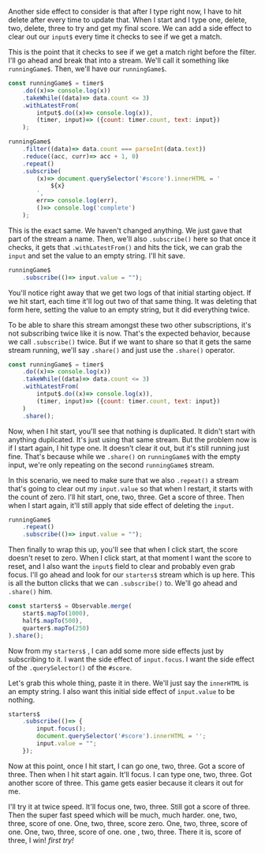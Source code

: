 Another side effect to consider is that after I type right now, I have to hit delete after every time to update that. When I start and I type one, delete, two, delete, three to try and get my final score. We can add a side effect to clear out our `input$` every time it checks to see if we get a match.

This is the point that it checks to see if we get a match right before the filter. I'll go ahead and break that into a stream. We'll call it something like `runningGame$`. Then, we'll have our `runningGame$`.

```javascript
const runningGame$ = timer$
	.do((x)=> console.log(x))
	.takeWhile((data)=> data.count <= 3)
	.withLatestFrom(
		intput$.do((x)=> console.log(x)),
		(timer, input)=> ({count: timer.count, text: input})
	);

runningGame$
	.filter((data)=> data.count === parseInt(data.text))
	.reduce((acc, curr)=> acc + 1, 0)
	.repeat()
	.subscribe(
		(x)=> document.querySelector('#score').innerHTML = '
			${x}
		',
		err=> console.log(err),
		()=> console.log('complete')
	);
```

This is the exact same. We haven't changed anything. We just gave that part of the stream a name. Then, we'll also `.subscribe()` here so that once it checks, it gets that `.withLatestFrom()` and hits the tick, we can grab the `input` and set the value to an empty string. I'll hit save.

```javascript
runningGame$
	.subscribe(()=> input.value = "");
```

You'll notice right away that we get two logs of that initial starting object. If we hit start, each time it'll log out two of that same thing. It was deleting that form here, setting the value to an empty string, but it did everything twice.

To be able to share this stream amongst these two other subscriptions, it's not subscribing twice like it is now. That's the expected behavior, because we call `.subscribe()` twice. But if we want to share so that it gets the same stream running, we'll say `.share()` and just use the `.share()` operator.

```javascript
const runningGame$ = timer$
	.do((x)=> console.log(x))
	.takeWhile((data)=> data.count <= 3)
	.withLatestFrom(
		intput$.do((x)=> console.log(x)),
		(timer, input)=> ({count: timer.count, text: input})
	)
	.share();
```

Now, when I hit start, you'll see that nothing is duplicated. It didn't start with anything duplicated. It's just using that same stream. But the problem now is if I start again, I hit type one. It doesn't clear it out, but it's still running just fine. That's because while we `.share()` on `runningGame$` with the empty input, we're only repeating on the second `runningGame$` stream.

In this scenario, we need to make sure that we also `.repeat()` a stream that's going to clear out my `input.value` so that when I restart, it starts with the count of zero. I'll hit start, one, two, three. Get a score of three. Then when I start again, it'll still apply that side effect of deleting the `input`.

```javascript
runningGame$
	.repeat()
	.subscribe(()=> input.value = "");
```

Then finally to wrap this up, you'll see that when I click start, the score doesn't reset to zero. When I click start, at that moment I want the score to reset, and I also want the `input$` field to clear and probably even grab focus. I'll go ahead and look for our `starters$` stream which is up here. This is all the button clicks that we can `.subscribe()` to. We'll go ahead and `.share()` him.

```javascript
const starters$ = Observable.merge(
	start$.mapTo(1000),
	half$.mapTo(500),
	quarter$.mapTo(250)
).share();
```

Now from my `starters$`  , I can add some more side effects just by subscribing to it. I want the side effect of `input.focus`. I want the side effect of the `.querySelector()` of the `#score`. 

Let's grab this whole thing, paste it in there. We'll just say the `innerHTML` is an empty string. I also want this initial side effect of `input.value` to be nothing.

```javascript
starters$
	.subscribe(()=> {
		input.focus();
		document.querySelector('#score').innerHTML = '';
		input.value = "";
	});
```

Now at this point, once I hit start, I can go one, two, three. Got a score of three. Then when I hit start again. It'll focus. I can type one, two, three. Got another score of three. This game gets easier because it clears it out for me.

I'll try it at twice speed. It'll focus one, two, three. Still got a score of three. Then the super fast speed which will be much, much harder. one, two, three, score of one. One, two, three, score zero. One, two, three, score of one. One, two, three, score of one. one , two, three. There it is, score of three, I win! *first try!*